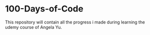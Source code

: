 # 100-Days-of-Code
This repository will contain all the progress i made during learning the udemy course of Angela Yu.
